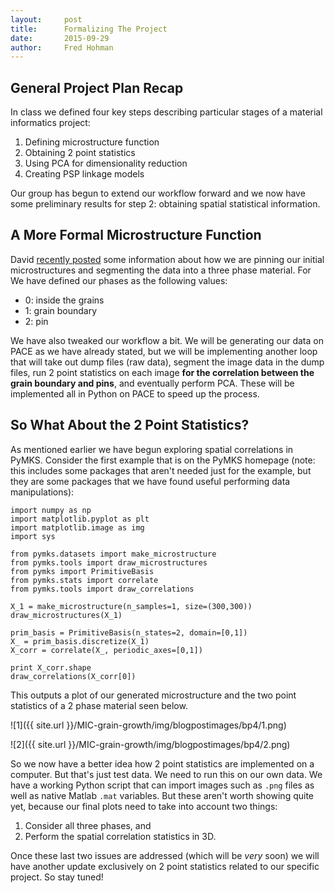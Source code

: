 ```yaml
---
layout:     post
title:      Formalizing The Project
date:       2015-09-29
author:     Fred Hohman
---
```


## General Project Plan Recap

In class we defined four key steps describing particular stages of a material informatics project:

1. Defining microstructure function
2. Obtaining 2 point statistics
3. Using PCA for dimensionality reduction
4. Creating PSP linkage models

Our group has begun to extend our workflow forward and we now have some preliminary results for step 2: obtaining spatial statistical information.

## A More Formal Microstructure Function

David [recently posted][david] some information about how we are pinning our initial microstructures and segmenting the data into a three phase material. For We have defined our phases as the following values:

* 0: inside the grains
* 1: grain boundary
* 2: pin 

We have also tweaked our workflow a bit. We will be generating our data on PACE as we have already stated, but we will be implementing another loop that will take out dump files (raw data), segment the image data in the dump files, run 2 point statistics on each image **for the correlation between the grain boundary and pins**, and eventually perform PCA. These will be implemented all in Python on PACE to speed up the process.

## So What About the 2 Point Statistics?

As mentioned earlier we have begun exploring spatial correlations in PyMKS. Consider the first example that is on the PyMKS homepage (note: this includes some packages that aren't needed just for the example, but they are some packages that we have found useful performing data manipulations):

	import numpy as np
	import matplotlib.pyplot as plt
	import matplotlib.image as img
	import sys

	from pymks.datasets import make_microstructure
	from pymks.tools import draw_microstructures
	from pymks import PrimitiveBasis
	from pymks.stats import correlate
	from pymks.tools import draw_correlations

	X_1 = make_microstructure(n_samples=1, size=(300,300))
	draw_microstructures(X_1)

	prim_basis = PrimitiveBasis(n_states=2, domain=[0,1])
	X_ = prim_basis.discretize(X_1)
	X_corr = correlate(X_, periodic_axes=[0,1])

	print X_corr.shape
	draw_correlations(X_corr[0])

This outputs a plot of our generated microstructure and the two point statistics of a 2 phase material seen below.

![1]({{ site.url }}/MIC-grain-growth/img/blogpostimages/bp4/1.png)

![2]({{ site.url }}/MIC-grain-growth/img/blogpostimages/bp4/2.png)

So we now have a better idea how 2 point statistics are implemented on a computer. But that's just test data. We need to run this on our own data. We have a working Python script that can import images such as `.png` files as well as native Matlab `.mat` variables. But these aren't worth showing quite yet, because our final plots need to take into account two things:

1. Consider all three phases, and
2. Perform the spatial correlation statistics in 3D.

Once these last two issues are addressed (which will be *very* soon) we will have another update exclusively on 2 point statistics related to our specific project. So stay tuned!

[david]: http://materials-informatics-class-fall2015.github.io/MIC-grain-growth/2015/09/28/Divide-and-conquer!/